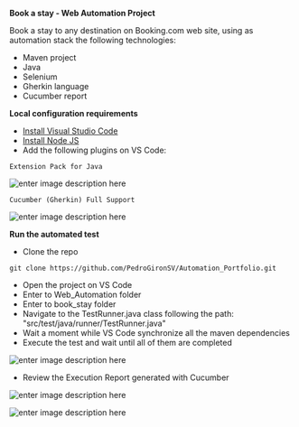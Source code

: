 ﻿**Book a stay - Web Automation Project**

Book a stay to any destination on Booking.com web site, using as automation stack the following technologies:

 - Maven project
 - Java
 - Selenium
 - Gherkin language
 - Cucumber report

**Local configuration requirements**

 - [Install Visual Studio Code](https://code.visualstudio.com/download)
 - [Install Node JS](https://nodejs.org/es/download)
 - Add the following plugins on VS Code:

```
Extension Pack for Java
```

 ![enter image description here](https://blogger.googleusercontent.com/img/b/R29vZ2xl/AVvXsEjf6V6OxJz1PYAiwTgX0oOmTiBnnUXcbG_TsJeMfnmLUShm-dg9a9fZn__rjKpjkji7XcipqJXyc4rtoE7CmZu5FLzcbLI-WxZ9bge-8w8W1H-vsGrkZfLP0ZRVa7KLt8LCzGCdLglxtoeBBo7G9AhLVjezRSiIixhDZrHhL8nkR_g81EGpfFJO2fKmNA/w640-h374/Pack_Java.PNG)
 
 ```
Cucumber (Gherkin) Full Support
```
  ![enter image description here](https://blogger.googleusercontent.com/img/b/R29vZ2xl/AVvXsEhJ9_ljOrxrLIRfShmahTPZjHmRqEdmiQRB_frHxEgUWtqPLtCIj0ThuAdJ_ii5lgQQxMKUk2WH3ZatPCOAWYTrwiCZSfdJ4a4E9j8I5yonmBhBpZpol5XBFjuYjDL6ofDRCwz-nOaZ5Ay53QFoKX3BVDEloX7YalHcwD0mqI18VKLKWtUIEpc2Gbi4jg/w640-h264/Cucumber_Ext.PNG)
	
**Run the automated test**

 - Clone the repo
 
```
git clone https://github.com/PedroGironSV/Automation_Portfolio.git
```

 - Open the project on VS Code
 - Enter to Web_Automation folder
 - Enter to book_stay folder
 - Navigate to the TestRunner.java class following the path: "src/test/java/runner/TestRunner.java"
 - Wait a moment while VS Code synchronize all the maven dependencies
 - Execute the test and wait until all of them are completed


 ![enter image description here](https://blogger.googleusercontent.com/img/b/R29vZ2xl/AVvXsEgyVUjcS3wyd7zqlx-5zIPsRVwMKHNGJz7wvLO-7jTornoHxzYiROvQmjGIfCPC728IXeJhcZuU9-QaKACmtHplN0tY-BElDa-foe_jFhc7uvVY7OZUAS5UUs6wtUyRsjHgQ-F8hcbqNfHIdUmB5YnGI5VjHJGR5hUx6bPiE-RUEIq5c0YQHlJXj7urmQ/w640-h404/1.TestRunner.PNG)
 
 - Review the Execution Report generated with Cucumber
 
 ![enter image description here](https://blogger.googleusercontent.com/img/b/R29vZ2xl/AVvXsEiv9W9-RTWEooD6G8_M2N3EXl29u7anW2B8M9-LaEQYq7SnXLSp5cspt2yYARe4-UIgJ8ztz2U-fHSLhPPgKatdRC8BvUm_IA0Nj0RYFiip_E6FnlDqxQhfKkrG8kIWMSt2Ht5XkIIUACZwW7W_kcqQTYNQsyF851W66RSUeyIqsd-c0uoBw2MotiTGmA/w640-h222/2.Execution_Report.PNG)
 
 
 ![enter image description here](https://blogger.googleusercontent.com/img/b/R29vZ2xl/AVvXsEh_4SlxKE5UtBi_Tgt7854hhDGKJE9KVdk8GFnICCEBHRYzKOhuIMmHi2GcrsOlaLQt-NLe8hZNbndHIJP57XBSsUu-DJoEj2xAseJj6DZN4uoEsqZqXRgcPITIhK8rHA1YNjX8VVJDC6FW3XIod2apyXJRnLCVzR47C28j-ZKoXRLKy9X_kiCBvhn5EQ/w640-h326/2.1Scenario_Evidences.PNG)
